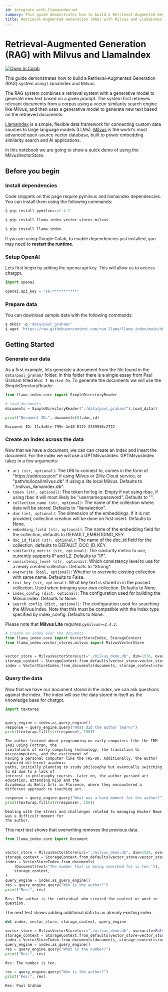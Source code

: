```yaml
---
id: integrate_with_llamaindex.md
summary: This guide demonstrates how to build a Retrieval-Augmented Generation (RAG) system using LlamaIndex and Milvus.
title: Retrieval-Augmented Generation (RAG) with Milvus and LlamaIndex
---
```


# Retrieval-Augmented Generation (RAG) with Milvus and LlamaIndex

<a href="https://colab.research.google.com/github/milvus-io/bootcamp/blob/master/bootcamp/tutorials/integration/rag_with_milvus_and_llamaindex.ipynb" target="_parent"><img src="https://colab.research.google.com/assets/colab-badge.svg" alt="Open In Colab"/></a>

This guide demonstrates how to build a Retrieval-Augmented Generation (RAG) system using LlamaIndex and Milvus.

The RAG system combines a retrieval system with a generative model to generate new text based on a given prompt. The system first retrieves relevant documents from a corpus using a vector similarity search engine like Milvus, and then uses a generative model to generate new text based on the retrieved documents.

[LlamaIndex](https://www.llamaindex.ai/) is a simple, flexible data framework for connecting custom data sources to large language models (LLMs). [Milvus](https://milvus.io/) is the world's most advanced open-source vector database, built to power embedding similarity search and AI applications.

In this notebook we are going to show a quick demo of using the MilvusVectorStore. 

## Before you begin

### Install dependencies
Code snippets on this page require pymilvus and llamaindex dependencies. You can install them using the following commands:


```python
$ pip install pymilvus>=2.4.2
```


```python
$ pip install llama-index-vector-stores-milvus
```


```python
$ pip install llama-index
```

<div class="alert note">

If you are using Google Colab, to enable dependencies just installed, you may need to **restart the runtime**.

</div>

### Setup OpenAI

Lets first begin by adding the openai api key. This will allow us to access chatgpt.


```python
import openai

openai.api_key = "sk-***********"
```

### Prepare data

You can download sample data with the following commands:


```python
$ mkdir -p 'data/paul_graham/'
$ wget 'https://raw.githubusercontent.com/run-llama/llama_index/main/docs/docs/examples/data/paul_graham/paul_graham_essay.txt' -O 'data/paul_graham/paul_graham_essay.txt'
```

## Getting Started

### Generate our data
As a first example, lets generate a document from the file found in the `data/paul_graham/` folder. In this folder there is a single essay from Paul Graham titled `What I Worked On`. To generate the documents we will use the SimpleDirectoryReader.


```python
from llama_index.core import SimpleDirectoryReader

# load documents
documents = SimpleDirectoryReader("./data/paul_graham/").load_data()

print("Document ID:", documents[0].doc_id)
```

    Document ID: 11c3a6fe-799e-4e40-8122-2339936c2722


### Create an index across the data

Now that we have a document, we can can create an index and insert the document. For the index we will use a GPTMilvusIndex. GPTMilvusIndex takes in a few arguments:

- `uri (str, optional)`: The URI to connect to, comes in the form of "https://address:port" if using Milvus or Zilliz Cloud service, or "path/to/local/milvus.db" if using a lite local Milvus. Defaults to "./milvus_llamaindex.db".
- `token (str, optional)`: The token for log in. Empty if not using rbac, if using rbac it will most likely be "username:password". Defaults to "".
- `collection_name (str, optional)`: The name of the collection where data will be stored. Defaults to "llamalection".
- `dim (int, optional)`: The dimension of the embeddings. If it is not provided, collection creation will be done on first insert. Defaults to None.
- `embedding_field (str, optional)`: The name of the embedding field for the collection, defaults to DEFAULT_EMBEDDING_KEY.
- `doc_id_field (str, optional)`: The name of the doc_id field for the collection, defaults to DEFAULT_DOC_ID_KEY.
- `similarity_metric (str, optional)`: The similarity metric to use, currently supports IP and L2. Defaults to "IP".
- `consistency_level (str, optional)`: Which consistency level to use for a newly created collection. Defaults to "Strong".
- `overwrite (bool, optional)`: Whether to overwrite existing collection with same name. Defaults to False.
- `text_key (str, optional)`: What key text is stored in in the passed collection. Used when bringing your own collection. Defaults to None.
- `index_config (dict, optional)`: The configuration used for building the Milvus index. Defaults to None.
- `search_config (dict, optional)`: The configuration used for searching the Milvus index. Note that this must be compatible with the index type specified by index_config. Defaults to None.

<div class="alert note">

Please note that **Milvus Lite** requires `pymilvus>=2.4.2`.

</div>


```python
# Create an index over the documnts
from llama_index.core import VectorStoreIndex, StorageContext
from llama_index.vector_stores.milvus import MilvusVectorStore


vector_store = MilvusVectorStore(uri="./milvus_demo.db", dim=1536, overwrite=True)
storage_context = StorageContext.from_defaults(vector_store=vector_store)
index = VectorStoreIndex.from_documents(documents, storage_context=storage_context)
```

### Query the data
Now that we have our document stored in the index, we can ask questions against the index. The index will use the data stored in itself as the knowledge base for chatgpt.


```python
import textwrap


query_engine = index.as_query_engine()
response = query_engine.query("What did the author learn?")
print(textwrap.fill(str(response), 100))
```

    The author learned about programming on early computers like the IBM 1401 using Fortran, the
    limitations of early computing technology, the transition to microcomputers, and the excitement of
    having a personal computer like the TRS-80. Additionally, the author explored different academic
    paths, initially planning to study philosophy but eventually switching to AI due to a lack of
    interest in philosophy courses. Later on, the author pursued art education, attending RISD and the
    Accademia di Belli Arti in Florence, where they encountered a different approach to teaching art.



```python
response = query_engine.query("What was a hard moment for the author?")
print(textwrap.fill(str(response), 100))
```

    Dealing with the stress and challenges related to managing Hacker News was a difficult moment for
    the author.


This next test shows that overwriting removes the previous data.


```python
from llama_index.core import Document


vector_store = MilvusVectorStore(uri="./milvus_demo.db", dim=1536, overwrite=True)
storage_context = StorageContext.from_defaults(vector_store=vector_store)
index = VectorStoreIndex.from_documents(
    [Document(text="The number that is being searched for is ten.")],
    storage_context,
)
query_engine = index.as_query_engine()
res = query_engine.query("Who is the author?")
print("Res:", res)
```

    Res: The author is the individual who created the content or work in question.


The next test shows adding additional data to an already existing  index.


```python
del index, vector_store, storage_context, query_engine

vector_store = MilvusVectorStore(uri="./milvus_demo.db", overwrite=False)
storage_context = StorageContext.from_defaults(vector_store=vector_store)
index = VectorStoreIndex.from_documents(documents, storage_context=storage_context)
query_engine = index.as_query_engine()
res = query_engine.query("What is the number?")
print("Res:", res)
```

    Res: The number is ten.



```python
res = query_engine.query("Who is the author?")
print("Res:", res)
```

    Res: Paul Graham
